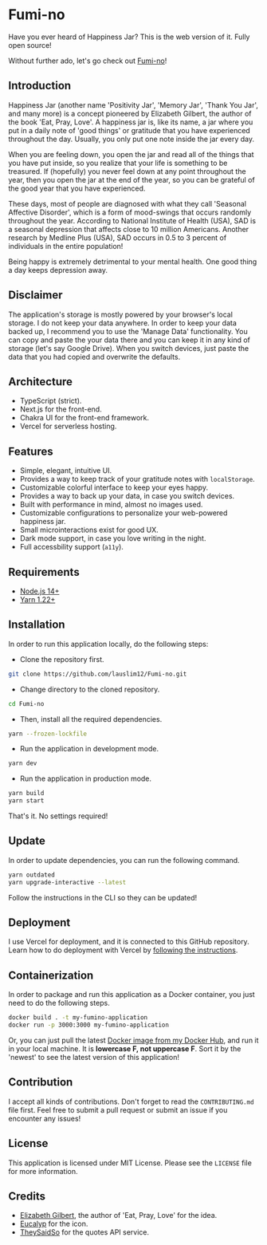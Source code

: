 # Fumi-no

Have you ever heard of Happiness Jar? This is the web version of it. Fully open source!

Without further ado, let's go check out [Fumi-no](https://fumi-no.com)!

## Introduction

Happiness Jar (another name 'Positivity Jar', 'Memory Jar', 'Thank You Jar', and many more) is a concept pioneered by Elizabeth Gilbert, the author of the book 'Eat, Pray, Love'. A happiness jar is, like its name, a jar where you put in a daily note of 'good things' or gratitude that you have experienced throughout the day. Usually, you only put one note inside the jar every day.

When you are feeling down, you open the jar and read all of the things that you have put inside, so you realize that your life is something to be treasured. If (hopefully) you never feel down at any point throughout the year, then you open the jar at the end of the year, so you can be grateful of the good year that you have experienced.

These days, most of people are diagnosed with what they call 'Seasonal Affective Disorder', which is a form of mood-swings that occurs randomly throughout the year. According to National Institute of Health (USA), SAD is a seasonal depression that affects close to 10 million Americans. Another research by Medline Plus (USA), SAD occurs in 0.5 to 3 percent of individuals in the entire population!

Being happy is extremely detrimental to your mental health. One good thing a day keeps depression away.

## Disclaimer

The application's storage is mostly powered by your browser's local storage. I do not keep your data anywhere. In order to keep your data backed up, I recommend you to use the 'Manage Data' functionality. You can copy and paste the your data there and you can keep it in any kind of storage (let's say Google Drive). When you switch devices, just paste the data that you had copied and overwrite the defaults.

## Architecture

- TypeScript (strict).
- Next.js for the front-end.
- Chakra UI for the front-end framework.
- Vercel for serverless hosting.

## Features

- Simple, elegant, intuitive UI.
- Provides a way to keep track of your gratitude notes with `localStorage`.
- Customizable colorful interface to keep your eyes happy.
- Provides a way to back up your data, in case you switch devices.
- Built with performance in mind, almost no images used.
- Customizable configurations to personalize your web-powered happiness jar.
- Small microinteractions exist for good UX.
- Dark mode support, in case you love writing in the night.
- Full accessbility support (`a11y`).

## Requirements

- [Node.js 14+](https://nodejs.org/)
- [Yarn 1.22+](https://yarnpkg.com/)

## Installation

In order to run this application locally, do the following steps:

- Clone the repository first.

```bash
git clone https://github.com/lauslim12/Fumi-no.git
```

- Change directory to the cloned repository.

```bash
cd Fumi-no
```

- Then, install all the required dependencies.

```bash
yarn --frozen-lockfile
```

- Run the application in development mode.

```bash
yarn dev
```

- Run the application in production mode.

```bash
yarn build
yarn start
```

That's it. No settings required!

## Update

In order to update dependencies, you can run the following command.

```bash
yarn outdated
yarn upgrade-interactive --latest
```

Follow the instructions in the CLI so they can be updated!

## Deployment

I use Vercel for deployment, and it is connected to this GitHub repository. Learn how to do deployment with Vercel by [following the instructions](https://vercel.com/docs/platform/deployments).

## Containerization

In order to package and run this application as a Docker container, you just need to do the following steps.

```bash
docker build . -t my-fumino-application
docker run -p 3000:3000 my-fumino-application
```

Or, you can just pull the latest [Docker image from my Docker Hub](https://hub.docker.com/r/lauslim12/fumi-no), and run it in your local machine. It is **lowercase F, not uppercase F**. Sort it by the 'newest' to see the latest version of this application!

## Contribution

I accept all kinds of contributions. Don't forget to read the `CONTRIBUTING.md` file first. Feel free to submit a pull request or submit an issue if you encounter any issues!

## License

This application is licensed under MIT License. Please see the `LICENSE` file for more information.

## Credits

- [Elizabeth Gilbert](https://en.wikipedia.org/wiki/Elizabeth_Gilbert), the author of 'Eat, Pray, Love' for the idea.
- [Eucalyp](https://creativemarket.com/eucalyp) for the icon.
- [TheySaidSo](https://quotes.rest/) for the quotes API service.
